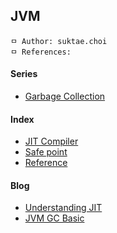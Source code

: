 ## JVM

```
ㅁ Author: suktae.choi
ㅁ References:
```

#### Series
- [Garbage Collection](garbage-collection)

#### Index
- [JIT Compiler](jit-compiler)
- [Safe point](safe-point)
- [Reference](reference)

#### Blog
- [Understanding JIT](https://aboullaite.me/understanding-jit-compiler-just-in-time-compiler)
- [JVM GC Basic](https://perfectacle.github.io/2019/05/07/jvm-gc-basic/)

